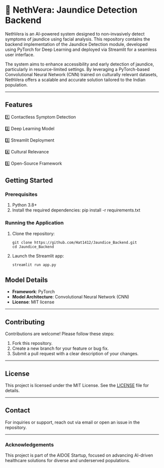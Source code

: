 
# 🏥 NethVera: Jaundice Detection Backend  
NethVera is an AI-powered system designed to non-invasively detect symptoms of jaundice using facial analysis. This repository contains the backend implementation of the Jaundice Detection module, developed using PyTorch for Deep Learning and deployed via Streamlit for a seamless user interface.

The system aims to enhance accessibility and early detection of jaundice, particularly in resource-limited settings. By leveraging a PyTorch-based Convolutional Neural Network (CNN) trained on culturally relevant datasets, NethVera offers a scalable and accurate solution tailored to the Indian population.

---

## Features  
1️⃣ Contactless Symptom Detection

2️⃣ Deep Learning Model  

3️⃣ Streamlit Deployment  

4️⃣ Cultural Relevance  

5️⃣ Open-Source Framework

## Getting Started  

### Prerequisites  
1. Python 3.8+  
2. Install the required dependencies: pip install -r requirements.txt
   

### Running the Application  

1. Clone the repository:  

   ```
   git clone https://github.com/Hat1412/Jaundice_Backend.git
   cd Jaundice_Backend
   ```  

2. Launch the Streamlit app:  
   ```bash
   streamlit run app.py
   ```  


## Model Details  
- **Framework**: PyTorch  
- **Model Architecture**: Convolutional Neural Network (CNN)  
- **License**: MIT license

---
## Contributing  
Contributions are welcome! Please follow these steps:  
1. Fork this repository.  
2. Create a new branch for your feature or bug fix.  
3. Submit a pull request with a clear description of your changes.  

---

## License  
This project is licensed under the MIT License. See the [LICENSE](LICENSE) file for details.  

---

## Contact  
For inquiries or support, reach out via email or open an issue in the repository.  

---

### Acknowledgements  
This project is part of the AIDOE Startup, focused on advancing AI-driven healthcare solutions for diverse and underserved populations.  
